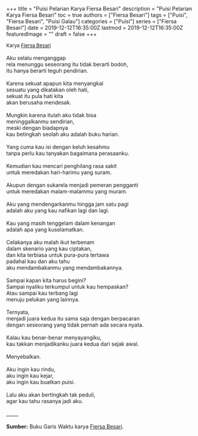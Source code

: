 +++
title = "Puisi Pelarian Karya Fiersa Besari"
description = "Puisi Pelarian Karya Fiersa Besari"
toc = true
authors = ["Fiersa Besari"]
tags = ["Puisi", "Fiersa Besari", "Puisi Galau"]
categories = ["Puisi"]
series = ["Fiersa Besari"]
date = 2019-12-12T16:35:00Z
lastmod = 2019-12-12T16:35:00Z
featuredImage = ""
draft = false
+++

<div style="text-align: justify;">
<div style="font-size: small;">Karya <a href="/authors/fiersa-besari/" target="_blank">Fiersa Besari</a></div><br />
Aku selalu menganggap<br />rela menunggu seseorang itu tidak berarti bodoh,<br />itu hanya berarti teguh pendirian.<br /><br />Karena sekuat apapun kita menyangkal<br />sesuatu yang dikatakan oleh hati,<br />sekuat itu pula hati kita<br />akan berusaha mendesak.<br /><br />Mungkin karena itulah aku tidak bisa<br />meninggalkanmu sendirian,<br />meski dengan biadapnya<br />kau betingkah seolah aku adalah buku harian.<br /><br />Yang cuma kau isi dengan keluh kesahmu<br />tanpa perlu kau tanyakan bagaimana perasaanku.<br /><br />Kemudian kau mencari penghilang rasa sakit<br />untuk meredakan hari-harimu yang suram.<br /><br />Akupun dengan sukarela menjadi pemeran pengganti<br />untuk meredakan malam-malammu yang muram.<br /><br />Aku yang mendengarkanmu hingga jam satu pagi<br />adalah aku yang kau nafikan lagi dan lagi.<br /><br />Kau yang masih tenggelam dalam kenangan<br />adalah apa yang kuselamatkan.<br /><br />Celakanya aku malah ikut terbenam<br />dalam skenario yang kau ciptakan,<br />dan kita terbiasa untuk pura-pura tertawa<br />padahal kau dan aku tahu<br />aku mendambakanmu yang mendambakannya.<br /><br />Sampai kapan kita harus begini?<br />Sampai nyaliku terkumpul untuk kau hempaskan?<br />Atau sampai kau terbang lagi<br />menuju pelukan yang lainnya.<br /><br />Ternyata,<br />menjadi juara kedua itu sama saja dengan berpacaran<br />dengan seseorang yang tidak pernah ada secara nyata.<br /><br />Kalau kau benar-benar menyayangiku,<br />kau takkan menjadikanku juara kedua dari sejak awal.<br /><br />Menyebalkan.<br /><br />Aku ingin kau rindu,<br />aku ingin kau kejar,<br />aku ingin kau buatkan puisi.<br /><br />Lalu aku akan bertingkah tak peduli,<br />agar kau tahu rasanya jadi aku.<br /><br />_____
<br /><br /><b>Sumber:</b> Buku Garis Waktu karya <a href="https://www.youtube.com/user/fiersabesari" target="_blank">Fiersa Besari</a>.</div>
